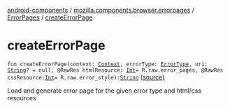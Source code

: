 [android-components](../../index.md) / [mozilla.components.browser.errorpages](../index.md) / [ErrorPages](index.md) / [createErrorPage](./create-error-page.md)

# createErrorPage

`fun createErrorPage(context: `[`Context`](https://developer.android.com/reference/android/content/Context.html)`, errorType: `[`ErrorType`](../-error-type/index.md)`, uri: `[`String`](https://kotlinlang.org/api/latest/jvm/stdlib/kotlin/-string/index.html)`? = null, @RawRes htmlResource: `[`Int`](https://kotlinlang.org/api/latest/jvm/stdlib/kotlin/-int/index.html)` = R.raw.error_pages, @RawRes cssResource: `[`Int`](https://kotlinlang.org/api/latest/jvm/stdlib/kotlin/-int/index.html)` = R.raw.error_style): `[`String`](https://kotlinlang.org/api/latest/jvm/stdlib/kotlin/-string/index.html) [(source)](https://github.com/mozilla-mobile/android-components/blob/master/components/browser/errorpages/src/main/java/mozilla/components/browser/errorpages/ErrorPages.kt#L16)

Load and generate error page for the given error type and html/css resources

